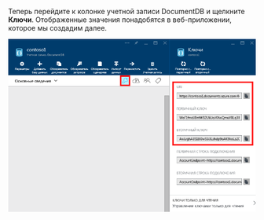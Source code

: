 Теперь перейдите к колонке учетной записи DocumentDB и щелкните **Ключи**. Отображенные значения понадобятся в веб-приложении, которое мы создадим далее.

![Снимок экрана портала Azure, на котором показана учетная запись DocumentDB, выделена кнопка "Ключи" в колонке учетной записи DocumentDB, а также выделены значения "URI", "ПЕРВИЧНЫЙ КЛЮЧ" и "ВТОРИЧНЫЙ КЛЮЧ" в колонке "Ключи"](./media/documentdb-keys/keys.png)

<!---HONumber=AcomDC_0914_2016-->